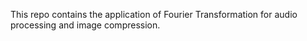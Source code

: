 This repo contains the application of Fourier Transformation for audio processing and image compression.

